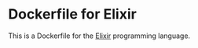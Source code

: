 # Dockerfile for Elixir

This is a Dockerfile for the [Elixir](http://elixir-lang.org/) programming
language.
